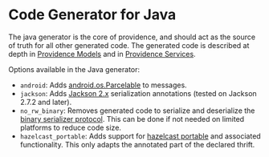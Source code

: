 Code Generator for Java
=======================

The java generator is the core of providence, and should act as the source of
truth for all other generated code. The generated code is described at depth
in [Providence Models](../models.html) and in [Providence Services](../services.html).

Options available in the Java generator:

- `android`: Adds [android.os.Parcelable](options-android.html)
  to messages.
- `jackson`: Adds [Jackson 2.x](options-jackson.html) serialization
  annotations (tested on Jackson 2.7.2 and later).
- `no_rw_binary`: Removes generated code to serialize and deserialize the
  [binary serializer protocol](../serializer-binary.html). This can be done if
  not needed on limited platforms to reduce code size.
- `hazelcast_portable`: Adds support for
  [hazelcast portable](options-hazelcast.html) and associated functionality.
  This only adapts the annotated part of the declared thrift.
